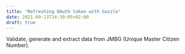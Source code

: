 ```yaml
---
title: "Refreshing OAuth token with Guzzle"
date: 2021-09-13T14:39:05+02:00
draft: true
---
```


Validate, generate and extract data from JMBG (Unique Master Citizen Number).
